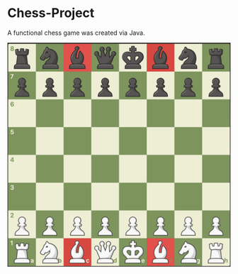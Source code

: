 # Chess-Project

A functional chess game was created via Java.

![App Screenshot](https://raw.githubusercontent.com/karlandoh/Interactive-Chess-Game/main/chess.png)
